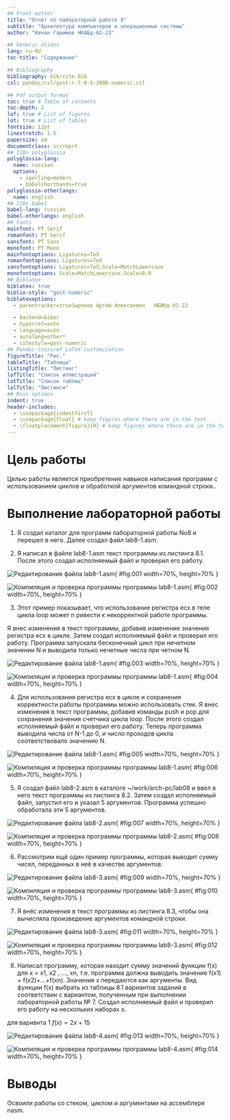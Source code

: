 ```yaml
---
## Front matter
title: "Отчёт по лабораторной работе 8"
subtitle: "Архитектура компьютеров и операционные системы"
author: "Кенан Гашимов НКАБд-02-23"

## Generic otions
lang: ru-RU
toc-title: "Содержание"

## Bibliography
bibliography: bib/cite.bib
csl: pandoc/csl/gost-r-7-0-5-2008-numeric.csl

## Pdf output format
toc: true # Table of contents
toc-depth: 2
lof: true # List of figures
lot: true # List of tables
fontsize: 12pt
linestretch: 1.5
papersize: a4
documentclass: scrreprt
## I18n polyglossia
polyglossia-lang:
  name: russian
  options:
	- spelling=modern
	- babelshorthands=true
polyglossia-otherlangs:
  name: english
## I18n babel
babel-lang: russian
babel-otherlangs: english
## Fonts
mainfont: PT Serif
romanfont: PT Serif
sansfont: PT Sans
monofont: PT Mono
mainfontoptions: Ligatures=TeX
romanfontoptions: Ligatures=TeX
sansfontoptions: Ligatures=TeX,Scale=MatchLowercase
monofontoptions: Scale=MatchLowercase,Scale=0.9
## Biblatex
biblatex: true
biblio-style: "gost-numeric"
biblatexoptions:
  - parentracker=trueЗырянов Артём Алексеевич	НБИбд-01-22

  - backend=biber
  - hyperref=auto
  - language=auto
  - autolang=other*
  - citestyle=gost-numeric
## Pandoc-crossref LaTeX customization
figureTitle: "Рис."
tableTitle: "Таблица"
listingTitle: "Листинг"
lofTitle: "Список иллюстраций"
lotTitle: "Список таблиц"
lolTitle: "Листинги"
## Misc options
indent: true
header-includes:
  - \usepackage{indentfirst}
  - \usepackage{float} # keep figures where there are in the text
  - \floatplacement{figure}{H} # keep figures where there are in the text
---
```


# Цель работы

Целью работы является приобретение навыков написания программ с использованием циклов и обработкой аргументов командной строки..

# Выполнение лабораторной работы

1. Я создал каталог для программ лабораторной работы No8 и перешел в него. 
Далее создал файл lab8-1.asm.

2. Я написал в файле lab8-1.asm текст программы из листинга 8.1. 
После этого создал исполняемый файл и проверил его работу.

![Редактирование файла lab8-1.asm](image/01.png){ #fig:001 width=70%, height=70% }

![Компиляция и проверка программы программы lab8-1.asm](image/02.png){ #fig:002 width=70%, height=70% }

3. Этот пример показывает, что использование регистра ecx в теле цикла loop может п
ривести к некорректной работе программы. 

Я внес изменения в текст программы, добавив изменение значения регистра ecx в цикле. 
Затем создал исполняемый файл и проверил его работу. 
Программа запускала бесконечный цикл при нечетном значении N 
и выводила только нечетные числа при четном N.

![Редактирование файла lab8-1.asm](image/03.png){ #fig:003 width=70%, height=70% }

![Компиляция и проверка программы программы lab8-1.asm](image/04.png){ #fig:004 width=70%, height=70% }

4. Для использования регистра ecx в цикле и сохранения корректности работы 
программы можно использовать стек. Я внес изменения в текст программы, 
добавив команды push и pop для сохранения значения счетчика цикла loop. 
После этого создал исполняемый файл и проверил его работу. 
Теперь программа выводила числа от N-1 до 0, и число проходов цикла соответствовало значению N.

![Редактирование файла lab8-1.asm](image/05.png){ #fig:005 width=70%, height=70% }

![Компиляция и проверка программы программы lab8-1.asm](image/06.png){ #fig:006 width=70%, height=70% }

5. Я создал файл lab8-2.asm в каталоге ~/work/arch-pc/lab08 и ввел в него текст 
программы из листинга 8.2. Затем создал исполняемый файл, запустил его 
и указал 5 аргументов. Программа успешно обработала эти 5 аргументов.

![Редактирование файла lab8-2.asm](image/07.png){ #fig:007 width=70%, height=70% }

![Компиляция и проверка программы программы lab8-2.asm](image/08.png){ #fig:008 width=70%, height=70% }

6. Рассмотрим ещё один пример программы, которая выводит сумму чисел, 
переданных в неё в качестве аргументов.

![Редактирование файла lab8-3.asm](image/09.png){ #fig:009 width=70%, height=70% }

![Компиляция и проверка программы программы lab8-3.asm](image/10.png){ #fig:010 width=70%, height=70% }

7. Я внёс изменения в текст программы из листинга 8.3, чтобы она вычисляла 
произведение аргументов командной строки.

![Редактирование файла lab8-3.asm](image/11.png){ #fig:011 width=70%, height=70% }

![Компиляция и проверка программы программы lab8-3.asm](image/12.png){ #fig:012 width=70%, height=70% }

8. Написал программу, которая находит сумму значений функции f(x) для x = x1, x2
, ..., xn, т.е. программа должна выводить значение f(x1) + f(x2)+...+f(xn). Значения x передаются как аргументы. Вид функции f(x)
выбрать из таблицы 8.1 вариантов заданий в соответствии с вариантом, 
полученным при выполнении лабораторной работы № 7. 
Создал исполняемый файл и проверил его работу на нескольких наборах x.

для варивнта 1 $f(x) = 2x + 15$

![Редактирование файла lab8-4.asm](image/13.png){ #fig:013 width=70%, height=70% }

![Компиляция и проверка программы программы lab8-4.asm](image/14.png){ #fig:014 width=70%, height=70% }

# Выводы

Освоили работы со стеком, циклом и аргументами на ассемблере nasm.
